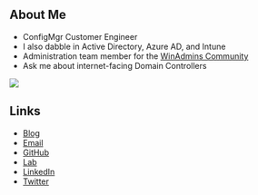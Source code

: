 ## About Me

- ConfigMgr Customer Engineer
- I also dabble in Active Directory, Azure AD, and Intune
- Administration team member for the [WinAdmins Community](https://winadmins.io/)
- Ask me about internet-facing Domain Controllers

<img src="https://github-readme-stats.vercel.app/api?username=ajf8729&count_private=true&show_icons=true&theme=dark" />

## Links

- [Blog](https://anthonyfontanez.com/)
- [Email](mailto:ajf@anthonyfontanez.com)
- [GitHub](https://github.com/ajf8729)
- [Lab](https://docs.ajf8729.com)
- [LinkedIn](https://linkedin.com/in/ajf8729)
- [Twitter](https://twitter.com/ajf8729)

